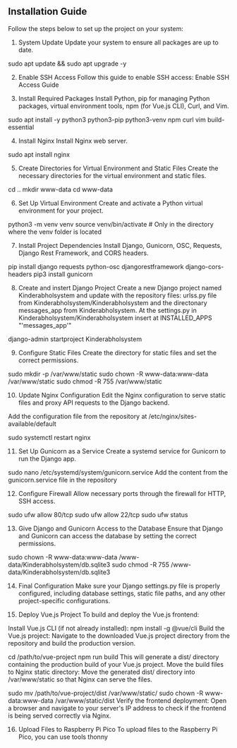 ## Installation Guide

Follow the steps below to set up the project on your system:

1. System Update
Update your system to ensure all packages are up to date.

sudo apt update && sudo apt upgrade -y

2. Enable SSH Access
Follow this guide to enable SSH access:
Enable SSH Access Guide

3. Install Required Packages
Install Python, pip for managing Python packages, virtual environment tools, npm (for Vue.js CLI), Curl, and Vim.

sudo apt install -y python3 python3-pip python3-venv npm curl vim build-essential

4. Install Nginx
Install Nginx web server.

sudo apt install nginx

5. Create Directories for Virtual Environment and Static Files
Create the necessary directories for the virtual environment and static files.

cd ..
mkdir www-data
cd www-data

6. Set Up Virtual Environment
Create and activate a Python virtual environment for your project.

python3 -m venv venv
source venv/bin/activate  # Only in the directory where the venv folder is located

7. Install Project Dependencies
Install Django, Gunicorn, OSC, Requests, Django Rest Framework, and CORS headers.

pip install django requests python-osc djangorestframework django-cors-headers
pip3 install gunicorn

8. Create and instert Django Project
Create a new Django project named Kinderabholsystem and update with the repository files: urlss.py file from Kinderabholsystem/Kinderabholsystem and the directonary messages_app from Kinderabholsystem. At the settings.py in Kinderabholsystem/Kinderabholsystem insert at INSTALLED_APPS "'messages_app'"

django-admin startproject Kinderabholsystem

9. Configure Static Files
Create the directory for static files and set the correct permissions.

sudo mkdir -p /var/www/static
sudo chown -R www-data:www-data /var/www/static
sudo chmod -R 755 /var/www/static

10. Update Nginx Configuration
Edit the Nginx configuration to serve static files and proxy API requests to the Django backend.

Add the configuration file from the repository at /etc/nginx/sites-available/default

sudo systemctl restart nginx

11. Set Up Gunicorn as a Service
Create a systemd service for Gunicorn to run the Django app.

sudo nano /etc/systemd/system/gunicorn.service
Add the content from the gunicorn.service file in the repository

12. Configure Firewall
Allow necessary ports through the firewall for HTTP,  SSH access.

sudo ufw allow 80/tcp
sudo ufw allow 22/tcp
sudo ufw status

13. Give Django and Gunicorn Access to the Database
Ensure that Django and Gunicorn can access the database by setting the correct permissions.

sudo chown -R www-data:www-data /www-data/Kinderabholsystem/db.sqlite3
sudo chmod -R 755 /www-data/Kinderabholsystem/db.sqlite3

14. Final Configuration
Make sure your Django settings.py file is properly configured, including database settings, static file paths, and any other project-specific configurations.

15. Deploy Vue.js Project
To build and deploy the Vue.js frontend:

Install Vue.js CLI (if not already installed):
npm install -g @vue/cli
Build the Vue.js project:
Navigate to the downloaded Vue.js project directory from the repository and build the production version.

cd /path/to/vue-project
npm run build
This will generate a dist/ directory containing the production build of your Vue.js project.
Move the build files to Nginx static directory:
Move the generated dist/ directory into /var/www/static so that Nginx can serve the files.

sudo mv /path/to/vue-project/dist /var/www/static/
sudo chown -R www-data:www-data /var/www/static/dist
Verify the frontend deployment:
Open a browser and navigate to your server's IP address to check if the frontend is being served correctly via Nginx.

16. Upload Files to Raspberry Pi Pico
To upload files to the Raspberry Pi Pico, you can use tools thonny
